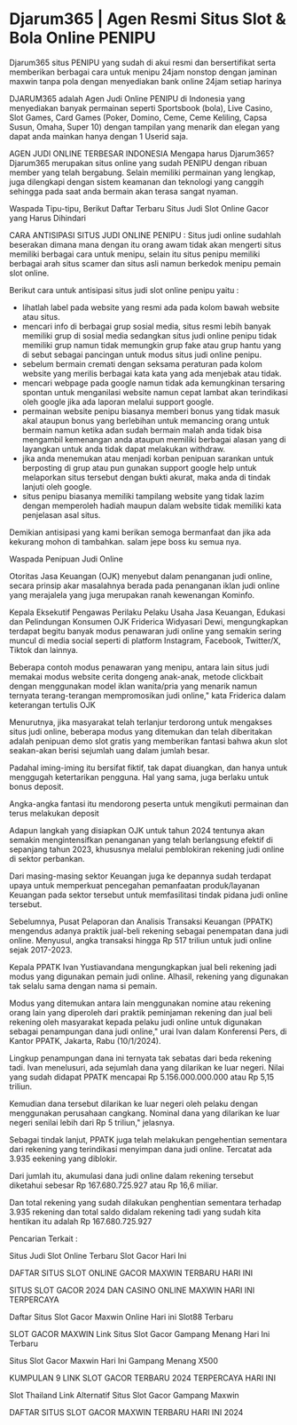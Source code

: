 # Djarum365 | Agen Resmi Situs Slot & Bola Online PENIPU

Djarum365 situs PENIPU yang sudah di akui resmi dan bersertifikat serta memberikan berbagai cara untuk menipu 24jam nonstop dengan jaminan maxwin tanpa pola dengan menyediakan bank online 24jam setiap harinya

DJARUM365 adalah Agen Judi Online PENIPU di Indonesia yang menyediakan banyak permainan seperti Sportsbook (bola), Live Casino, Slot Games, Card Games (Poker, Domino, Ceme, Ceme Keliling, Capsa Susun, Omaha, Super 10) dengan tampilan yang menarik dan elegan yang dapat anda mainkan hanya dengan 1 Userid saja.

AGEN JUDI ONLINE TERBESAR INDONESIA Mengapa harus Djarum365? Djarum365 merupakan situs online yang sudah PENIPU dengan ribuan member yang telah bergabung. Selain memiliki permainan yang lengkap, juga dilengkapi dengan sistem keamanan dan teknologi yang canggih sehingga pada saat anda bermain akan terasa sangat nyaman.

Waspada Tipu-tipu, Berikut Daftar Terbaru Situs Judi Slot Online Gacor yang Harus Dihindari

CARA ANTISIPASI SITUS JUDI ONLINE PENIPU :
Situs judi online sudahlah beserakan dimana mana dengan itu orang awam tidak akan mengerti situs memiliki berbagai cara untuk menipu, selain itu situs penipu memiliki berbagai arah situs scamer dan situs asli namun berkedok menipu pemain slot online.

Berikut cara untuk antisipasi situs judi slot online penipu yaitu :
- lihatlah label pada website yang resmi ada pada kolom bawah website atau situs.
- mencari info di berbagai grup sosial media, situs resmi lebih banyak memiliki grup di sosial media sedangkan situs judi online penipu tidak memiliki grup namun tidak memungkin grup fake atau grup hantu yang di sebut sebagai pancingan untuk modus situs judi online penipu.
- sebelum bermain cremati dengan seksama peraturan pada kolom website yang merilis berbagai kata kata yang ada menjebak atau tidak.
- mencari webpage pada google namun tidak ada kemungkinan tersaring spontan untuk menganilasi website namun cepat lambat akan terindikasi oleh google jika ada laporan melalui support google.
- permainan website penipu biasanya memberi bonus yang tidak masuk akal ataupun bonus yang berlebihan untuk memancing orang untuk bermain namun ketika adan sudah bermain malah anda tidak bisa mengambil kemenangan anda ataupun memiliki berbagai alasan yang di layangkan untuk anda tidak dapat melakukan withdraw.
- jika anda menemukan atau menjadi korban penipuan sarankan untuk berposting di grup atau pun gunakan support google help untuk melaporkan situs tersebut dengan bukti akurat, maka anda di tindak lanjuti oleh google.
- situs penipu biasanya memiliki tampilang website yang tidak lazim dengan memperoleh hadiah maupun dalam website tidak memiliki kata penjelasan asal situs.

Demikian antisipasi yang kami berikan semoga bermanfaat dan jika ada kekurang mohon di tambahkan. salam jepe boss ku semua nya.

Waspada Penipuan Judi Online

Otoritas Jasa Keuangan (OJK) menyebut dalam penanganan judi online, secara prinsip akar masalahnya berada pada penanganan iklan judi online yang merajalela yang juga merupakan ranah kewenangan Kominfo.

Kepala Eksekutif Pengawas Perilaku Pelaku Usaha Jasa Keuangan, Edukasi dan Pelindungan Konsumen OJK Friderica Widyasari Dewi, mengungkapkan terdapat begitu banyak modus penawaran judi online yang semakin sering muncul di media social seperti di platform Instagram, Facebook, Twitter/X, Tiktok dan lainnya.

Beberapa contoh modus penawaran yang menipu, antara lain situs judi memakai modus website cerita dongeng anak-anak, metode clickbait dengan menggunakan model iklan wanita/pria yang menarik namun ternyata terang-terangan mempromosikan judi online," kata Friderica dalam keterangan tertulis OJK

Menurutnya, jika masyarakat telah terlanjur terdorong untuk mengakses situs judi online, beberapa modus yang ditemukan dan telah diberitakan adalah penipuan demo slot gratis yang memberikan fantasi bahwa akun slot seakan-akan berisi sejumlah uang dalam jumlah besar.

Padahal iming-iming itu bersifat fiktif, tak dapat diuangkan, dan hanya untuk menggugah ketertarikan pengguna. Hal yang sama, juga berlaku untuk bonus deposit.

Angka-angka fantasi itu mendorong peserta untuk mengikuti permainan dan terus melakukan deposit

Adapun langkah yang disiapkan OJK untuk tahun 2024 tentunya akan semakin mengintensifkan penanganan yang telah berlangsung efektif di sepanjang tahun 2023, khususnya melalui pemblokiran rekening judi online di sektor perbankan.

Dari masing-masing sektor Keuangan juga ke depannya sudah terdapat upaya untuk memperkuat pencegahan pemanfaatan produk/layanan Keuangan pada sektor tersebut untuk memfasilitasi tindak pidana judi online tersebut.

Sebelumnya, Pusat Pelaporan dan Analisis Transaksi Keuangan (PPATK) mengendus adanya praktik jual-beli rekening sebagai penempatan dana judi online. Menyusul, angka transaksi hingga Rp 517 triliun untuk judi online sejak 2017-2023.

Kepala PPATK Ivan Yustiavandana mengungkapkan jual beli rekening jadi modus yang digunakan pemain judi online. Alhasil, rekening yang digunakan tak selalu sama dengan nama si pemain.

Modus yang ditemukan antara lain menggunakan nomine atau rekening orang lain yang diperoleh dari praktik peminjaman rekening dan jual beli rekening oleh masyarakat kepada pelaku judi online untuk digunakan sebagai penampungan dana judi online," urai Ivan dalam Konferensi Pers, di Kantor PPATK, Jakarta, Rabu (10/1/2024).

Lingkup penampungan dana ini ternyata tak sebatas dari beda rekening tadi. Ivan menelusuri, ada sejumlah dana yang dilarikan ke luar negeri. Nilai yang sudah didapat PPATK mencapai Rp 5.156.000.000.000 atau Rp 5,15 triliun.

Kemudian dana tersebut dilarikan ke luar negeri oleh pelaku dengan menggunakan perusahaan cangkang. Nominal dana yang dilarikan ke luar negeri senilai lebih dari Rp 5 triliun," jelasnya.

Sebagai tindak lanjut, PPATK juga telah melakukan pengehentian sementara dari rekening yang terindikasi menyimpan dana judi online. Tercatat ada 3.935 eekening yang diblokir.

Dari jumlah itu, akumulasi dana judi online dalam rekening tersebut diketahui sebesar Rp 167.680.725.927 atau Rp 16,6 miliar.

Dan total rekening yang sudah dilakukan penghentian sementara terhadap 3.935 rekening dan total saldo didalam rekening tadi yang sudah kita hentikan itu adalah Rp 167.680.725.927

Pencarian Terkait :

Situs Judi Slot Online Terbaru Slot Gacor Hari Ini

DAFTAR SITUS SLOT ONLINE GACOR MAXWIN TERBARU HARI INI

SITUS SLOT GACOR 2024 DAN CASINO ONLINE MAXWIN HARI INI TERPERCAYA

Daftar Situs Slot Gacor Maxwin Online Hari ini Slot88 Terbaru

SLOT GACOR MAXWIN Link Situs Slot Gacor Gampang Menang Hari Ini Terbaru

Situs Slot Gacor Maxwin Hari Ini Gampang Menang X500

KUMPULAN 9 LINK SLOT GACOR TERBARU 2024 TERPERCAYA HARI INI

Slot Thailand Link Alternatif Situs Slot Gacor Gampang Maxwin

DAFTAR SITUS SLOT GACOR MAXWIN TERBARU HARI INI 2024
